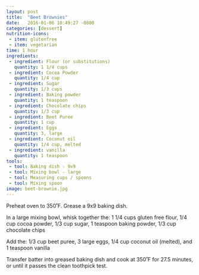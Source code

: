```yaml
---
layout: post
title:  "Beet Brownies"
date:   2016-01-06 10:49:27 -0800
categories: [dessert]
nutrition-icons:
 - item: glutenfree
 - item: vegetarian
time: 1 hour
ingredients:
 - ingredient: Flour (or substitutions)
   quantity: 1 1/4 cups
 - ingredient: Cocoa Powder
   quantity: 1/4 cup
 - ingredient: Sugar
   quantity: 1/3 cups
 - ingredient: Baking powder
   quantity: 1 teaspoon
 - ingredient: Chocolate chips
   quantity: 1/3 cup
 - ingredient: Beet Puree
   quantity: 1 cup
 - ingredient: Eggs
   quantity: 3, large
 - ingredient: Coconut oil
   quantity: 1/4 cup, melted
 - ingredient: vanilla
   quantity: 1 teaspoon
tools:
 - tool: Baking dish - 9x9
 - tool: Mixing bowl - large
 - tool: Measuring cups / spoons
 - tool: Mixing spoon
image: beet-brownie.jpg
---
```

Preheat oven to 350˚F. Grease a 9x9 baking dish.

In a large mixing bowl, whisk together the: <span>1 1/4 cups gluten free flour,</span> <span>1/4 cup cocoa powder,</span> <span>1/3 cup sugar,</span> <span>1 teaspoon baking powder,</span> <span>1/3 cup chocolate chips</span>

Add the: <span>1/3 cup beet puree,</span> <span>3 large eggs,</span> <span>1/4 cup coconut oil (melted),</span> <span>and 1 teaspoon vanilla</span>

Transfer batter into greased baking dish and cook at 350˚F for 27.5 minutes, or until it passes the clean toothpick test.
